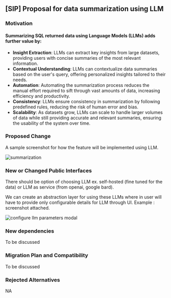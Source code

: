 ## [SIP] Proposal for data summarization using LLM 

### Motivation

#### Summarizing SQL returned data using Language Models (LLMs) adds further value by:

- **Insight Extraction**: LLMs can extract key insights from large datasets, providing users with concise summaries of the most relevant information.
- **Contextual Understanding**: LLMs can contextualize data summaries based on the user's query, offering personalized insights tailored to their needs.
- **Automation**: Automating the summarization process reduces the manual effort required to sift through vast amounts of data, increasing efficiency and productivity.
- **Consistency**: LLMs ensure consistency in summarization by following predefined rules, reducing the risk of human error and bias.
- **Scalability**: As datasets grow, LLMs can scale to handle larger volumes of data while still providing accurate and relevant summaries, ensuring the usability of the system over time.

### Proposed Change

A sample screenshot for how the feature will be implemented using LLM.

![summarization](https://github.com/ved-kashyap-samsung/superset/assets/34643160/516bc809-17c6-4e31-b08f-8c2c2c911160)

### New or Changed Public Interfaces

There should be option of choosing LLM ex. self-hosted (fine tuned for the data) or LLM as service (from openai, google bard).

We can create an abstraction layer for using these LLMs where in user will have to provide only configurable details for LLM through UI. Example : screenshot attached.

![configure llm parameters modal](https://github.com/ved-kashyap-samsung/superset/assets/34643160/4650b84b-2bed-4fcf-bcf3-198734dd55d0)

### New dependencies

To be discussed

### Migration Plan and Compatibility

To be discussed

### Rejected Alternatives

NA
